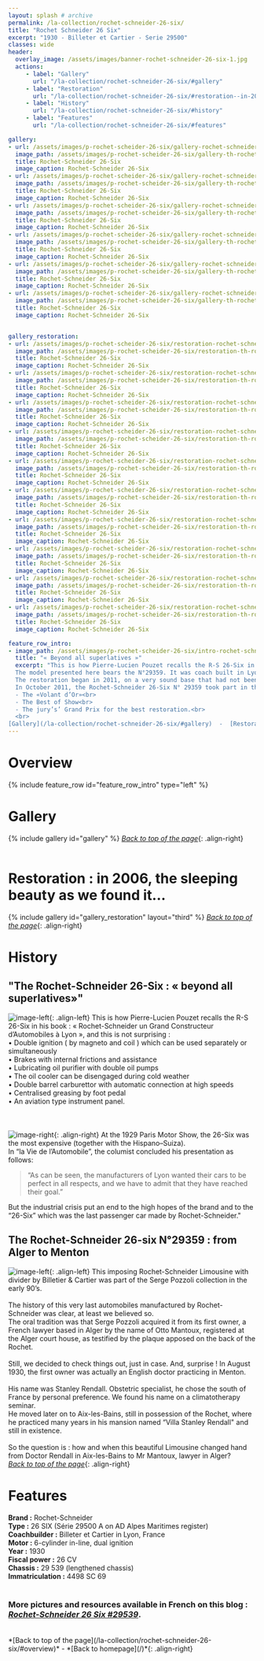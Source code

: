 ```yaml
---
layout: splash # archive
permalink: /la-collection/rochet-schneider-26-six/
title: "Rochet Schneider 26 Six"
excerpt: "1930 - Billeter et Cartier - Serie 29500"
classes: wide
header:
  overlay_image: /assets/images/banner-rochet-schneider-26-six-1.jpg
  actions:
     - label: "Gallery"
       url: "/la-collection/rochet-schneider-26-six/#gallery"
     - label: "Restoration"
       url: "/la-collection/rochet-schneider-26-six/#restoration--in-2006-the-sleeping-beauty-as-we-found-it"
     - label: "History"
       url: "/la-collection/rochet-schneider-26-six/#history"
     - label: "Features"
       url: "/la-collection/rochet-schneider-26-six/#features"

gallery:
- url: /assets/images/p-rochet-scheider-26-six/gallery-rochet-schneider-26-six-000.jpg
  image_path: /assets/images/p-rochet-scheider-26-six/gallery-th-rochet-schneider-26-six-000.jpg
  title: Rochet-Schneider 26-Six
  image_caption: Rochet-Schneider 26-Six
- url: /assets/images/p-rochet-scheider-26-six/gallery-rochet-schneider-26-six-001.jpg
  image_path: /assets/images/p-rochet-scheider-26-six/gallery-th-rochet-schneider-26-six-001.jpg
  title: Rochet-Schneider 26-Six
  image_caption: Rochet-Schneider 26-Six
- url: /assets/images/p-rochet-scheider-26-six/gallery-rochet-schneider-26-six-002.jpg
  image_path: /assets/images/p-rochet-scheider-26-six/gallery-th-rochet-schneider-26-six-002.jpg
  title: Rochet-Schneider 26-Six
  image_caption: Rochet-Schneider 26-Six
- url: /assets/images/p-rochet-scheider-26-six/gallery-rochet-schneider-26-six-003.jpg
  image_path: /assets/images/p-rochet-scheider-26-six/gallery-th-rochet-schneider-26-six-003.jpg
  title: Rochet-Schneider 26-Six
  image_caption: Rochet-Schneider 26-Six
- url: /assets/images/p-rochet-scheider-26-six/gallery-rochet-schneider-26-six-004.jpg
  image_path: /assets/images/p-rochet-scheider-26-six/gallery-th-rochet-schneider-26-six-004.jpg
  title: Rochet-Schneider 26-Six
  image_caption: Rochet-Schneider 26-Six
- url: /assets/images/p-rochet-scheider-26-six/gallery-rochet-schneider-26-six-005.jpg
  image_path: /assets/images/p-rochet-scheider-26-six/gallery-th-rochet-schneider-26-six-005.jpg
  title: Rochet-Schneider 26-Six
  image_caption: Rochet-Schneider 26-Six


gallery_restoration:
- url: /assets/images/p-rochet-scheider-26-six/restoration-rochet-schneider-26-six-000.jpg
  image_path: /assets/images/p-rochet-scheider-26-six/restoration-th-rochet-schneider-26-six-000.jpg
  title: Rochet-Schneider 26-Six
  image_caption: Rochet-Schneider 26-Six
- url: /assets/images/p-rochet-scheider-26-six/restoration-rochet-schneider-26-six-001.jpg
  image_path: /assets/images/p-rochet-scheider-26-six/restoration-th-rochet-schneider-26-six-001.jpg
  title: Rochet-Schneider 26-Six
  image_caption: Rochet-Schneider 26-Six
- url: /assets/images/p-rochet-scheider-26-six/restoration-rochet-schneider-26-six-002.jpg
  image_path: /assets/images/p-rochet-scheider-26-six/restoration-th-rochet-schneider-26-six-002.jpg
  title: Rochet-Schneider 26-Six
  image_caption: Rochet-Schneider 26-Six
- url: /assets/images/p-rochet-scheider-26-six/restoration-rochet-schneider-26-six-003.jpg
  image_path: /assets/images/p-rochet-scheider-26-six/restoration-th-rochet-schneider-26-six-003.jpg
  title: Rochet-Schneider 26-Six
  image_caption: Rochet-Schneider 26-Six
- url: /assets/images/p-rochet-scheider-26-six/restoration-rochet-schneider-26-six-004.jpg
  image_path: /assets/images/p-rochet-scheider-26-six/restoration-th-rochet-schneider-26-six-004.jpg
  title: Rochet-Schneider 26-Six
  image_caption: Rochet-Schneider 26-Six
- url: /assets/images/p-rochet-scheider-26-six/restoration-rochet-schneider-26-six-005.jpg
  image_path: /assets/images/p-rochet-scheider-26-six/restoration-th-rochet-schneider-26-six-005.jpg
  title: Rochet-Schneider 26-Six
  image_caption: Rochet-Schneider 26-Six
- url: /assets/images/p-rochet-scheider-26-six/restoration-rochet-schneider-26-six-006.jpg
  image_path: /assets/images/p-rochet-scheider-26-six/restoration-th-rochet-schneider-26-six-006.jpg
  title: Rochet-Schneider 26-Six
  image_caption: Rochet-Schneider 26-Six
- url: /assets/images/p-rochet-scheider-26-six/restoration-rochet-schneider-26-six-007.jpg
  image_path: /assets/images/p-rochet-scheider-26-six/restoration-th-rochet-schneider-26-six-007.jpg
  title: Rochet-Schneider 26-Six
  image_caption: Rochet-Schneider 26-Six
- url: /assets/images/p-rochet-scheider-26-six/restoration-rochet-schneider-26-six-009.jpg
  image_path: /assets/images/p-rochet-scheider-26-six/restoration-th-rochet-schneider-26-six-009.jpg
  title: Rochet-Schneider 26-Six
  image_caption: Rochet-Schneider 26-Six
- url: /assets/images/p-rochet-scheider-26-six/restoration-rochet-schneider-26-six-010.jpg
  image_path: /assets/images/p-rochet-scheider-26-six/restoration-th-rochet-schneider-26-six-010.jpg
  title: Rochet-Schneider 26-Six
  image_caption: Rochet-Schneider 26-Six

feature_row_intro:
- image_path: /assets/images/p-rochet-scheider-26-six/intro-rochet-schneider-26-six.jpg
  title: "« Beyond all superlatives »"
  excerpt: "This is how Pierre-Lucien Pouzet recalls the R-S 26-Six in his book : « Rochet-Schneider un Grand Constructeur d’Automobiles à Lyon ».<br>
  The model presented here bears the N°29359. It was coach built in Lyon by Billeter et Cartier as a limousine, with separation, on a lengthened chassis.<br>
  The restoration began in 2011, on a very sound base that had not been previously restored, thus enabling to restore very close to the original. <br>
  In October 2011, the Rochet-Schneider 26-Six N° 29359 took part in the **Deauville Concours d’Elegance** and won the following prizes :<br>
  - The «Volant d’Or»<br>
  - The Best of Show<br>
  - The jury’s’ Grand Prix for the best restoration.<br>
  <br>
[Gallery](/la-collection/rochet-schneider-26-six/#gallery)  -  [Restoration](/la-collection/rochet-schneider-26-six/#restoration--in-2006-the-sleeping-beauty-as-we-found-it)  -  [History](/la-collection/rochet-schneider-26-six/#history)  -  [Features](/la-collection/rochet-schneider-26-six/#features)<br>"
---
```

# Overview
{% include feature_row id="feature_row_intro" type="left" %}

# Gallery
{% include gallery id="gallery" %}
*[Back to top of the page](/la-collection/rochet-schneider-26-six/#overview)*{: .align-right}<br>
<br>
# Restoration : in 2006, the sleeping beauty as we found it...
{% include gallery id="gallery_restoration" layout="third" %}
*[Back to top of the page](/la-collection/rochet-schneider-26-six/#overview)*{: .align-right}<br>

# History
## "The Rochet-Schneider 26-Six : « beyond all superlatives»"
![image-left](/assets/images/p-rochet-scheider-26-six/history-rochet-schneider-26-six-003.jpg){: .align-left}
This is how Pierre-Lucien Pouzet recalls the R-S 26-Six in his book : « Rochet-Schneider un Grand Constructeur  d’Automobiles à Lyon », and this is not surprising :<br>
  • Double ignition ( by magneto and coil ) which can be used separately or simultaneously<br>
  • Brakes with internal frictions and assistance<br>
  • Lubricating oil purifier with double oil pumps<br>
  • The oil cooler can be disengaged during cold weather<br>
  • Double barrel carburettor with automatic connection at high speeds<br>
  • Centralised greasing by foot pedal<br>
  • An aviation type instrument panel.<br>
<br>  
<br>
![image-right](/assets/images/p-rochet-scheider-26-six/history-rochet-schneider-26-six-004.jpg){: .align-right}
At the 1929 Paris Motor Show, the 26-Six was the most expensive (together with the Hispano–Suiza).<br>
In “la Vie de l’Automobile”, the columist concluded his presentation as follows:<br>
<blockquote>
“As can be seen, the manufacturers of Lyon wanted their cars to be perfect in all respects, and we have to admit that they have reached their goal.”</blockquote>
But the industrial crisis put an end to the high hopes of the brand and to the “26-Six” which was the last passenger car made by Rochet-Schneider."

## The Rochet-Schneider 26-six N°29359 : from Alger to Menton
![image-left](/assets/images/p-rochet-scheider-26-six/history-rochet-schneider-26-six-002.jpg){: .align-left}
This imposing Rochet-Schneider Limousine with divider by Billetier & Cartier was part of the Serge Pozzoli collection in the early 90’s.<br>
<br>
The history of this very last automobiles manufactured by Rochet-Schneider was clear, at least we believed so.<br>
The oral tradition was that Serge Pozzoli acquired it from its first owner, a French lawyer based in Alger by the name of Otto Mantoux, registered at the Alger court house, as testified by the plaque apposed on the back of the Rochet.<br>
<br>
Still, we decided to check things out, just in case. And, surprise ! In August 1930, the first owner was actually an English doctor practicing in Menton.<br>
<br>
His name was Stanley Rendall. Obstetric specialist, he chose the south of France by personal preference. We found his name on a climatotherapy seminar.
<br>He moved later on to Aix-les-Bains, still in possession of the Rochet, where he practiced many years in his mansion named “Villa Stanley Rendall" and still in existence.<br>
<br>
So the question is : how and when this beautiful Limousine changed hand from Doctor Rendall in Aix-les-Bains to Mr Mantoux, lawyer in Alger?<br>
*[Back to top of the page](/la-collection/rochet-schneider-26-six/#overview)*{: .align-right}<br>

# Features
**Brand :** Rochet-Schneider<br>
**Type :** 26 SIX 	(Série 29500 A on AD Alpes Maritimes register)<br>
**Coachbuilder :** Billeter et Cartier in Lyon, France<br>
**Motor :** 6-cylinder in-line, dual ignition<br>
**Year :** 1930<br>
**Fiscal power :** 26 CV<br>
**Chassis :** 29 539 (lengthened chassis)<br>
**Immatriculation :** 4498 SC 69 <br>
<br>

### More pictures and resources available in French on this blog : [*Rochet-Schneider 26 Six #29539*](https://rochetschneider26six.blogspot.com/).
<br>
*[Back to top of the page](/la-collection/rochet-schneider-26-six/#overview)* - *[Back to homepage](/)*{: .align-right}<br>
